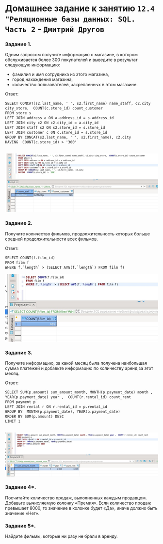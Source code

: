 # Домашнее задание к занятию `12.4 "Реляционные базы данных: SQL. Часть 2` - `Дмитрий Другов`



### Задание 1.

Одним запросом получите информацию о магазине, в котором обслуживается более 300 покупателей и выведите в результат следующую информацию: 
- фамилия и имя сотрудника из этого магазина,
- город нахождения магазина,
- количество пользователей, закрепленных в этом магазине.

Ответ:

```
SELECT CONCAT(s2.last_name, ' ', s2.first_name) name_staff, c2.city city_store,  COUNT(c.store_id) count_customer
FROM store s 
LEFT JOIN address a ON a.address_id = s.address_id
LEFT JOIN city c2 ON c2.city_id = a.city_id
LEFT JOIN staff s2 ON s2.store_id = s.store_id 
LEFT JOIN customer c ON c.store_id = s.store_id 
GROUP BY CONCAT(s2.last_name, ' ', s2.first_name), c2.city
HAVING  COUNT(c.store_id) > '300'


```
![Задание 1](https://github.com/drugovdv/netology_homeworks/blob/main/screenshot/SQL2-1.jpg)


### Задание 2.

Получите количество фильмов, продолжительность которых больше средней продолжительности всех фильмов.

Ответ:

```
SELECT COUNT(f.film_id)
FROM film f
WHERE f.`length` > (SELECT AVG(f.`length`) FROM film f)

```
![Задание 2](https://github.com/drugovdv/netology_homeworks/blob/main/screenshot/SQL2-2.jpg)

### Задание 3.

Получите информацию, за какой месяц была получена наибольшая сумма платежей и добавьте информацию по количеству аренд за этот месяц.

Ответ:


```
SELECT SUM(p.amount) sum_amount_month, MONTH(p.payment_date) month , YEAR(p.payment_date) year ,  COUNT(r.rental_id) count_rent
FROM payment p 
LEFT JOIN rental r ON r.rental_id = p.rental_id 
GROUP BY  MONTH(p.payment_date), YEAR(p.payment_date)
ORDER BY SUM(p.amount) DESC 
LIMIT 1


```
![Задание 3](https://github.com/drugovdv/netology_homeworks/blob/main/screenshot/SQL2-3.jpg)

### Задание 4*.

Посчитайте количество продаж, выполненных каждым продавцом. Добавьте вычисляемую колонку «Премия». Если количество продаж превышает 8000, то значение в колонке будет «Да», 
иначе должно быть значение «Нет».

### Задание 5*.

Найдите фильмы, которые ни разу не брали в аренду.
